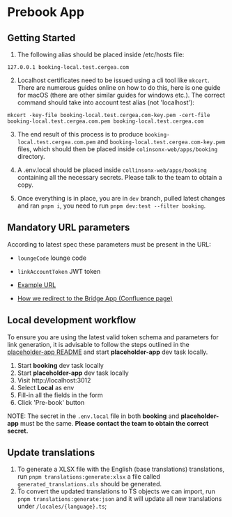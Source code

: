 # Prebook App

## Getting Started

1. The following alias should be placed inside /etc/hosts file:

```
127.0.0.1 booking-local.test.cergea.com
```

2. Localhost certificates need to be issued using a cli tool like `mkcert`. There are numerous guides online on how to do this, here is one guide for macOS (there are other similar guides for windows etc.). The correct command should take into account test alias (not 'localhost'):

```
mkcert -key-file booking-local.test.cergea.com-key.pem -cert-file booking-local.test.cergea.com.pem booking-local.test.cergea.com
```

3. The end result of this process is to produce `booking-local.test.cergea.com.pem` and `booking-local.test.cergea.com-key.pem` files, which should then be placed inside `colinsonx-web/apps/booking` directory.

4. A .env.local should be placed inside `collinsonx-web/apps/booking` containing all the necessary secrets. Please talk to the team to obtain a copy.

5. Once everything is in place, you are in `dev` branch, pulled latest changes and ran `pnpm i`, you need to run `pnpm dev:test --filter booking`.

## Mandatory URL parameters

According to latest spec these parameters must be present in the URL:

- `loungeCode` lounge code
- `linkAccountToken` JWT token

- [Example URL](https://booking.test.cergea.com/?loungeCode=BHX7&linkAccountToken=eyJhbGciOiJIUzI1NiJ9.eyJjb25zdW1lck51bWJlciI6ImhoaGgiLCJtZW1iZXJzaGlwTnVtYmVyIjoiaGhoIiwiZW1haWwiOiJ0ZXN0QHRlc3QuY29tIiwiZmlyc3ROYW1lIjoiQWxpY2UiLCJsYXN0TmFtZSI6IlNtaXRoIiwibWVtYmVyc2hpcFR5cGUiOiJIU0JDIiwiYWNjb3VudFByb3ZpZGVyIjoiUFJJT1JJVFlfUEFTUyIsImlhdCI6MTY5NDU5NTM2MywiaXNzIjoidXJuOmNvbGxpbnNvbjppc3N1ZXIiLCJhdWQiOiJ1cm46Y29sbGluc29uOmF1ZGllbmNlIiwiZXhwIjoxNjk0NjM4NTYzfQ.Y48Akqikl9m6GuDWX00UF7UH5tRi2JZXpN7wqRSD1PM)

- [How we redirect to the Bridge App (Confluence page)](https://lifestyle-x-wiki.atlassian.net/wiki/spaces/BAAS/pages/97419266/How+will+we+redirect+to+the+Bridge+App)

## Local development workflow

To ensure you are using the latest valid token schema and parameters for link generation, it is advisable to follow the steps outlined in the [placeholder-app README](https://github.com/CollinsonX/collinsonx-web/blob/dev/apps/placeholder-app/README.md) and start **placeholder-app** dev task locally.

1. Start **booking** dev task locally
2. Start **placeholder-app** dev task locally
3. Visit http://localhost:3012
4. Select **Local** as env
5. Fill-in all the fields in the form
6. Click 'Pre-book' button

NOTE: The secret in the `.env.local` file in both **booking** and **placeholder-app** must be the same. **Please contact the team to obtain the correct secret.**

## Update translations

1. To generate a XLSX file with the English (base translations) translations, run `pnpm translations:generate:xlsx` a file called `generated_translations.xls` should be generated.
2. To convert the updated translations to TS objects we can import, run `pnpm translations:generate:json` and it will update all new translations under `/locales/{language}.ts`;
